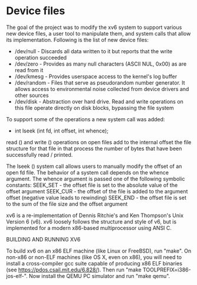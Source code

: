 # Device files

The goal of the project was to modify the xv6 system to support various new device files, a user tool to manipulate them, and system calls that allow its implementation.
Following is the list of new device files:

* /dev/null - Discards all data written to it but reports that the write operation succeeded
* /dev/zero - Provides as many null characters (ASCII NUL, 0x00) as are read from it
* /dev/kmesg - Provides userspace access to the kernel's log buffer
* /dev/random - Files that serve as pseudorandom number generator. It allows access to environmental noise collected from device drivers and other sources
* /dev/disk - Abstraction over hard drive. Read and write operations on this file operate directly on disk blocks, bypassing the file system

To support some of the operations a new system call was added:

* int lseek (int fd, int offset, int whence);

read () and write () operations on open files add to the internal offset the file structure for that file in that process the number of bytes that have been successfully read / printed.
 
The lseek () system call allows users to manually modify the offset of an open fd file. The behavior of a system call depends on the whence argument. The whence argument is passed one of the following symbolic constants:
SEEK_SET - the offset file is set to the absolute value of the offset argument
SEEK_CUR - the offset of the file is added to the argument offset (negative value leads to rewinding)
SEEK_END - the offset file is set to the sum of the file size and the offset argument


xv6 is a re-implementation of Dennis Ritchie's and Ken Thompson's Unix
Version 6 (v6).  xv6 loosely follows the structure and style of v6,
but is implemented for a modern x86-based multiprocessor using ANSI C.

BUILDING AND RUNNING XV6

To build xv6 on an x86 ELF machine (like Linux or FreeBSD), run
"make". On non-x86 or non-ELF machines (like OS X, even on x86), you
will need to install a cross-compiler gcc suite capable of producing
x86 ELF binaries (see https://pdos.csail.mit.edu/6.828/).
Then run "make TOOLPREFIX=i386-jos-elf-". Now install the QEMU PC
simulator and run "make qemu".
